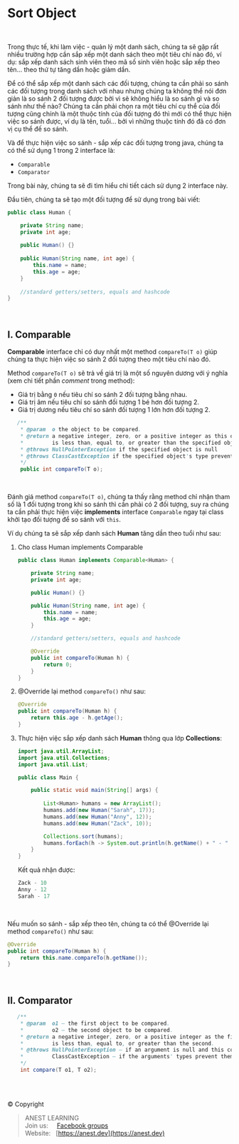 # Sort Object

<br />

Trong thực tế, khi làm việc - quản lý một danh sách, chúng ta sẽ gặp rất nhiều trường hợp cần sắp xếp một danh sách theo một tiêu chí nào đó, ví dụ: sắp xếp danh sách sinh viên theo mã số sinh viên hoặc sắp xếp theo tên... theo thứ tự tăng dần hoặc giảm dần.

Để có thể sắp xếp một danh sách các đối tượng, chúng ta cần phải so sánh các đối tượng trong danh sách với nhau nhưng chúng ta không thể nói đơn giản là so sánh 2 đối tượng được bởi vì sẽ không hiểu là so sánh gì và so sánh như thế nào? Chúng ta cần phải chọn ra một tiêu chí cụ thể của đối tượng cũng chính là một thuộc tính của đối tượng đó thì mới có thể thực hiện việc so sánh được, ví dụ là tên, tuổi... bởi vì những thuộc tính đó đã có đơn vị cụ thể đế so sánh.

Và để thực hiện việc so sánh - sắp xếp các đối tượng trong java, chúng ta có thể sử dụng 1 trong 2 interface là:

- `Comparable`
- `Comparator`

Trong bài này, chúng ta sẽ đi tìm hiểu chi tiết cách sử dụng 2 interface này.

Đầu tiên, chúng ta sẽ tạo một đối tượng để sử dụng trong bài viết:

```java
public class Human {

    private String name;
    private int age;
 
    public Human() {}
 
    public Human(String name, int age) {
        this.name = name;
        this.age = age;
    }
 
    //standard getters/setters, equals and hashcode
}
```

<br />

## I. Comparable

**Comparable** interface chỉ có duy nhất một method `compareTo(T o)` giúp chúng ta thực hiện việc so sánh 2 đối tượng theo một tiêu chí nào đó.

Method `compareTo(T o)` sẽ trả về giá trị là một số nguyên dương với ý nghĩa (xem chi tiết phần _comment_ trong method):

- Giá trị bằng `0` nếu tiêu chí so sánh 2 đối tượng bằng nhau.
- Giá trị âm nếu tiêu chí so sánh đối tượng 1 bé hơn đối tượng 2.
- Giá trị dương nếu tiêu chí so sánh đối tượng 1 lớn hơn đối tượng 2.

```java
   /**
    * @param  o the object to be compared.
    * @return a negative integer, zero, or a positive integer as this object
    *         is less than, equal to, or greater than the specified object.
    * @throws NullPointerException if the specified object is null
    * @throws ClassCastException if the specified object's type prevents it from being compared to this object.
    */
    public int compareTo(T o);
```
    
<br />

Đánh giá method `compareTo(T o)`, chúng ta thấy rằng method chỉ nhận tham số là 1 đối tượng trong khi so sánh thì cần phải có 2 đối tượng, suy ra chúng ta cần phải thực hiện việc **implements** interface `Comparable` ngay tại class khởi tạo đối tượng để so sánh với `this`.

Ví dụ chúng ta sẽ sắp xếp danh sách **Human** tăng dần theo tuổi như sau:

1. Cho class Human implements Comparable

    ```java
    public class Human implements Comparable<Human> {

        private String name;
        private int age;

        public Human() {}

        public Human(String name, int age) {
            this.name = name;
            this.age = age;
        }

        //standard getters/setters, equals and hashcode

        @Override
        public int compareTo(Human h) {
            return 0;
        }
    }
    ```

2. @Override lại method `compareTo()` như sau:

    ```java
    @Override
    public int compareTo(Human h) {
        return this.age - h.getAge();
    }
    ```

3. Thực hiện việc sắp xếp danh sách **Human** thông qua lớp **Collections**:

    ```java
    import java.util.ArrayList;
    import java.util.Collections;
    import java.util.List;

    public class Main {

        public static void main(String[] args) {
        
            List<Human> humans = new ArrayList();
            humans.add(new Human("Sarah", 17));
            humans.add(new Human("Anny", 12));
            humans.add(new Human("Zack", 10));

            Collections.sort(humans);
            humans.forEach(h -> System.out.println(h.getName() + " - " + h.getAge()));
        }
    }
    ```

    Kết quả nhận được:

    ```java
    Zack - 10
    Anny - 12
    Sarah - 17
    ```

<br />

Nếu muốn so sánh - sắp xếp theo tên, chúng ta có thể @Override lại method `compareTo()` như sau:

```java
@Override
public int compareTo(Human h) {
    return this.name.compareTo(h.getName());
}
```

<br />

## II. Comparator

```java
   /**
    * @param  o1 – the first object to be compared.
    *         o2 – the second object to be compared.
    * @return a negative integer, zero, or a positive integer as the first argument 
    *         is less than, equal to, or greater than the second.
    * @throws NullPointerException – if an argument is null and this comparator does not permit null arguments
    *         ClassCastException – if the arguments' types prevent them from being compared by this comparator.
    */
    int compare(T o1, T o2);
```

<br />

##  

© Copyright
> ANEST LEARNING  
> Join us: &nbsp;&nbsp;&nbsp; [Facebook groups](https://www.facebook.com/groups/anest.learning/)  
> Website: &nbsp; [https://anest.dev](https://anest.dev) 

